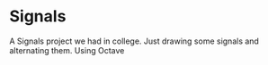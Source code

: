 # Signals
A Signals project we had in college. Just drawing some signals and alternating them. Using Octave
